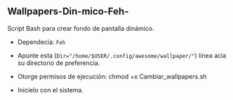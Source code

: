 ## Wallpapers-Din-mico-Feh-
Script Bash para crear fondo de pantalla dinámico.

- Dependecia: `Feh`

- Apunte esta (`Dir="/home/$USER/.config/awesome/wallpaper/"`) linea acia su directorio de preferencia. 

- Otorge permisos de ejecución: chmod +x Cambiar_wallpapers.sh

- Inicielo con el sistema. 

